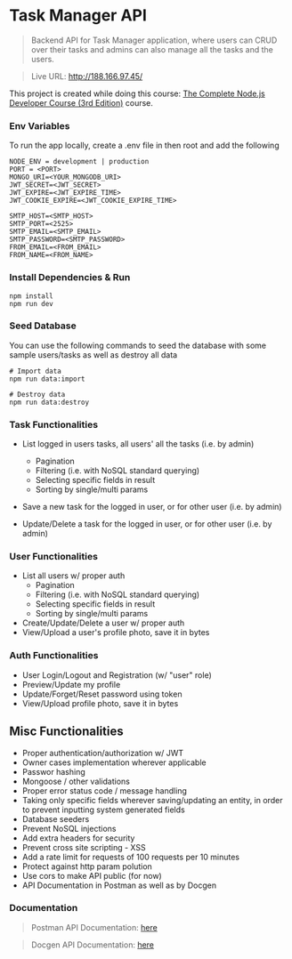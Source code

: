 # Task Manager API

> Backend API for Task Manager application, where users can CRUD over their tasks and admins can also manage all the tasks and the users.

> Live URL: http://188.166.97.45/

This project is created while doing this course: [The Complete Node.js Developer Course (3rd Edition)](https://www.udemy.com/course/the-complete-nodejs-developer-course-2/) course.

### Env Variables

To run the app locally, create a .env file in then root and add the following

```
NODE_ENV = development | production
PORT = <PORT>
MONGO_URI=<YOUR_MONGODB_URI>
JWT_SECRET=<JWT_SECRET>
JWT_EXPIRE=<JWT_EXPIRE_TIME>
JWT_COOKIE_EXPIRE=<JWT_COOKIE_EXPIRE_TIME>

SMTP_HOST=<SMTP_HOST>
SMTP_PORT=<2525>
SMTP_EMAIL=<SMTP_EMAIL>
SMTP_PASSWORD=<SMTP_PASSWORD>
FROM_EMAIL=<FROM_EMAIL>
FROM_NAME=<FROM_NAME>
```

### Install Dependencies & Run

```
npm install
npm run dev
```

### Seed Database

You can use the following commands to seed the database with some sample users/tasks as well as destroy all data

```
# Import data
npm run data:import

# Destroy data
npm run data:destroy
```

### Task Functionalities

- List logged in users tasks, all users' all the tasks (i.e. by admin)

  - Pagination
  - Filtering (i.e. with NoSQL standard querying)
  - Selecting specific fields in result
  - Sorting by single/multi params

- Save a new task for the logged in user, or for other user (i.e. by admin)
- Update/Delete a task for the logged in user, or for other user (i.e. by admin)

### User Functionalities

- List all users w/ proper auth
  - Pagination
  - Filtering (i.e. with NoSQL standard querying)
  - Selecting specific fields in result
  - Sorting by single/multi params
- Create/Update/Delete a user w/ proper auth
- View/Upload a user's profile photo, save it in bytes

### Auth Functionalities

- User Login/Logout and Registration (w/ "user" role)
- Preview/Update my profile
- Update/Forget/Reset password using token
- View/Upload profile photo, save it in bytes

## Misc Functionalities

- Proper authentication/authorization w/ JWT
- Owner cases implementation wherever applicable
- Passwor hashing
- Mongoose / other validations
- Proper error status code / message handling
- Taking only specific fields wherever saving/updating an entity, in order to prevent inputting system generated fields
- Database seeders
- Prevent NoSQL injections
- Add extra headers for security
- Prevent cross site scripting - XSS
- Add a rate limit for requests of 100 requests per 10 minutes
- Protect against http param polution
- Use cors to make API public (for now)
- API Documentation in Postman as well as by Docgen

### Documentation

> Postman API Documentation: [here](https://documenter.getpostman.com/view/2647947/UzQuR6nt)

> Docgen API Documentation: [here](http://188.166.97.45/)
